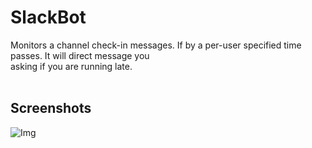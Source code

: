 # SlackBot

Monitors a channel check-in messages. If by a per-user specified time passes. It will direct message you<br>
asking if you are running late.<br><br>
## Screenshots
![Img](https://image.prntscr.com/image/TSKBVIKgRUeq3dM00Ju1sw.png)